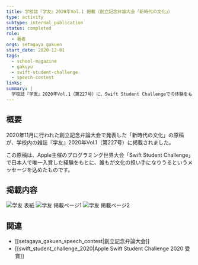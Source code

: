 ```yaml
---
title: 学校誌『学友』2020年Vol.1 掲載（創立記念弁論大会「新時代の文化」）
type: activity
subtype: internal_publication
status: completed
role:
  - 著者
orgs: setagaya_gakuen
start_date: 2020-12-01
tags:
  - school-magazine
  - gakuyu
  - swift-student-challenge
  - speech-contest
links: 
summary: |
  学校誌『学友』2020年Vol.1（第227号）に、Swift Student Challengeでの体験をもとにした創立記念弁論大会での発表「新時代の文化」が掲載されました。
---
```


## 概要
2020年11月に行われた創立記念弁論大会で発表した「新時代の文化」の原稿が、学校内の雑誌『学友』2020年Vol.1（第227号）に掲載されました。

この原稿は、Apple主催のプログラミング世界大会「Swift Student Challenge」で日本人で唯一入賞した経験をもとに、誰もが文化の担い手になりうるというメッセージを込めたものです。

## 掲載内容
![学友 表紙](linked_assets/activities/gakuyu_2020-vol1-ssc-article/gakuyu_cover.jpg)
![学友 掲載ページ1](linked_assets/activities/gakuyu_2020-vol1-ssc-article/gakuyu_page_1.jpg)
![学友 掲載ページ2](linked_assets/activities/gakuyu_2020-vol1-ssc-article/gakuyu_page_2.jpg)

## 関連
- [[setagaya_gakuen_speech_contest|創立記念弁論大会]]
- [[swift_student_challenge_2020|Apple Swift Student Challenge 2020 受賞]]
